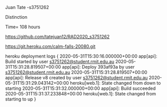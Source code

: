 Juan Tate -s3751262

Distinction

Time= 108 hours

https://github.com/tatejuan12/RAD2020_s3751262

https://git.heroku.com/calm-falls-20080.git

heroku deployment logs {
2020-05-31T15:30:16.000000+00:00 app[api]: Build started by user s3751262@student.rmit.edu.au
2020-05-31T15:31:28.819507+00:00 app[api]: Deploy 393af93a by user s3751262@student.rmit.edu.au
2020-05-31T15:31:28.819507+00:00 app[api]: Release v8 created by user s3751262@student.rmit.edu.au
2020-05-31T15:31:29.043142+00:00 heroku[web.1]: State changed from down to starting
2020-05-31T15:31:32.000000+00:00 app[api]: Build succeeded
2020-05-31T15:31:37.233848+00:00 heroku[web.1]: State changed from starting to up
}